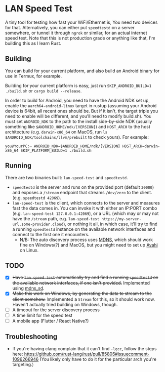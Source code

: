 # LAN Speed Test

A tiny tool for testing how fast your WiFi/Ethernet is, You need two devices for that. Alternatively, you can either put `speedtestd` on a server somewhere, or tunnel it through `ngrok` or similar, for an actual internet speed test.
Note that this is not production grade or anything like that, I'm building this as I learn Rust.

## Building

You can build for your current platform, and also build an Android binary for use in Termux, for example.

Building for your current platform is easy, just run `SKIP_ANDROID_BUILD=1 ./build.sh` or `cargo build --release`.

In order to build for Android, you need to have the Android NDK set up, enable the `aarch64-android-linux` target in rustup (assuming your Android device is 64bit, all recent ones should be. But if it isn't, the target triple you need to enable will be different, and you'll need to modify build.sh).
You must set `ANDROID_NDK` to the path to the install side-by-side NDK (usually something like `$ANDROID_HOME/ndk/[VERSION]`) and `HOST_ARCH` to the host architecture (e.g. `darwin-x86_64` on MacOS, run `ls $ANDROID_NDK/toolchains/llvm/prebuilt` to check yours). For example:

```shell
you@YourPC:~ ANDROID_NDK=$ANDROID_HOME/ndk/[VERSION] HOST_ARCH=darwin-x86_64 SKIP_PLATFORM_BUILD=1 ./build.sh
```

## Running

There are two binaries built: `lan-speed-test` and `speedtestd`.

- `speedtestd` is the server and runs on the provided port (default `30000`) and exposes a `/stream` endpoint that streams `/dev/zero` to the client. (e.g. `speedtestd 42069`).
- `lan-speed-test` is the client, which connects to the server and measures fast the data comes in. You can invoke it with either an IP:PORT combo (e.g. `lan-speed-test 127.0.0.1:42069`), or a URL (which may or may not have the `/stream` path, e.g. `lan-speed-test https://my-server-url.some-provider.cloud`), or nothing it all, in which case, it'll try to find a running `speedtestd` instance on the available network interfaces and connect to the first one it encounters.
  - N/B: The auto discovery process uses [MDNS](https://en.wikipedia.org/wiki/Multicast_DNS), which should work fine on Windows(?) and MacOS, but you might need to set up [Avahi](https://wiki.archlinux.org/title/Avahi) on Linux.

## TODO

- [x] ~~Have `lan-speed-test` automatically try and find a running `speedtestd` on the available network interfaces, if one isn't provided.~~ Implemented using [mdns_sd](https://crates.io/crates/mdns-sd).
- [x] ~~Make this work on Windows, by generating the data to stream to the client somehow.~~ Implemented a `Stream` for this, so it should work now. Haven't actually tried building on Windows, though.
- [ ] A timeout for the server discovery process
- [ ] A time limit for the speed test
- [ ] A mobile app (Flutter / React Native?)

## Troubleshooting

- If you're having clang complain that it can't find `-lgcc`, follow the steps here: https://github.com/rust-lang/rust/pull/85806#issuecomment-1096266946 (You likely only have to do it for the particular arch you're targeting.)
